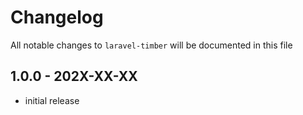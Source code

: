 # Changelog

All notable changes to `laravel-timber` will be documented in this file

## 1.0.0 - 202X-XX-XX

- initial release
